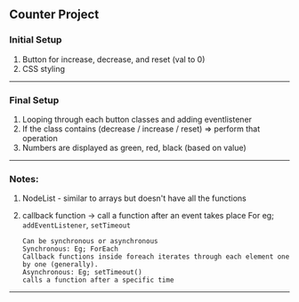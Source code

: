 ## Counter Project

### Initial Setup 

1. Button for increase, decrease, and reset (val to 0)
2. CSS styling

----

### Final Setup 

1. Looping through each button classes and adding eventlistener 
2. If the class contains (decrease / increase / reset) => perform that operation 
3. Numbers are displayed as green, red, black (based on value)

----

### Notes:

1. NodeList - similar to arrays but doesn't have all the functions
2. callback function -> call a function after an event takes place
    For eg; `addEventListener`, `setTimeout`

    ```
    Can be synchronous or asynchronous 
    Synchronous: Eg; ForEach 
    Callback functions inside foreach iterates through each element one by one (generally).
    Asynchronous: Eg; setTimeout() 
    calls a function after a specific time
    ```

----